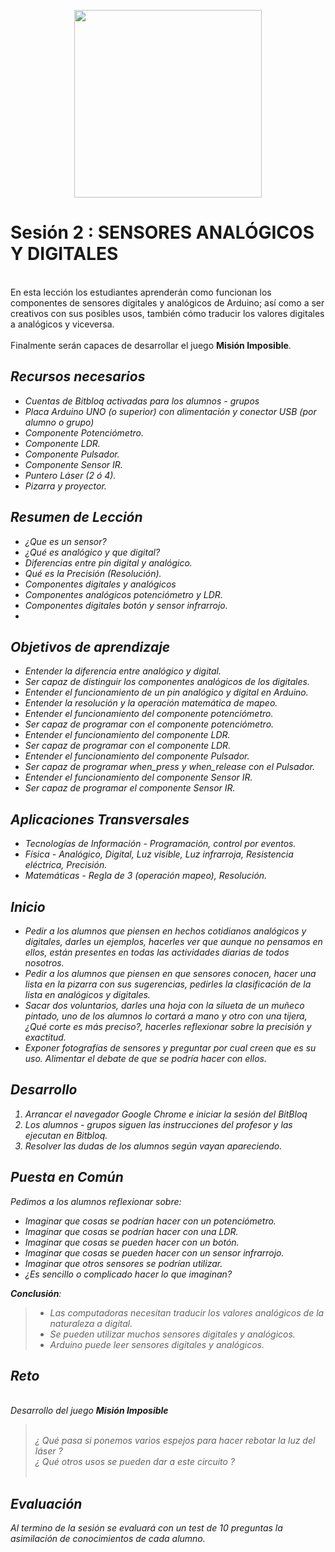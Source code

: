 <p style="text-align:center;">
<img src="https://s-media-cache-ak0.pinimg.com/originals/02/be/06/02be068cf3467a0e5665fc6e8dcd7eb7.jpg" height="300"/></p>

# Sesión 2 : SENSORES ANALÓGICOS Y DIGITALES
<br>En esta lección los estudiantes aprenderán como funcionan los componentes de sensores digitales y analógicos de Arduino; así como a ser creativos con sus posibles usos, también cómo traducir los valores digitales a analógicos y viceversa.</br> 
<br>Finalmente serán capaces de desarrollar el juego **Misión Imposible**.</br>
## <i class="icon ion-wrench"/>   Recursos necesarios
- Cuentas de Bitbloq activadas para los alumnos - grupos
- Placa Arduino UNO (o superior) con alimentación y conector USB (por alumno o grupo)
- Componente Potenciómetro.
- Componente LDR.
- Componente Pulsador.
- Componente Sensor IR.
- Puntero Láser (2 ó 4).
- Pizarra y proyector.

## <i class="icon ion-clipboard"/>  Resumen de Lección
- ¿Que es un sensor?
- ¿Qué es analógico y que digital?
- Diferencias entre pin digital y analógico.
- Qué es la Precisión (Resolución).
- Componentes digitales y analógicos
- Componentes analógicos potenciómetro y LDR.
- Componentes digitales botón y sensor infrarrojo.
-
## <i class="icon ion-android-locate"/>   Objetivos de aprendizaje
- Entender la diferencia entre analógico y digital.
- Ser capaz de distinguir los componentes analógicos de los digitales.
- Entender el funcionamiento de un pin analógico y digital en Arduino.
- Entender la resolución y la operación matemática de mapeo.
- Entender el funcionamiento del componente potenciómetro.
- Ser capaz de programar con el componente potenciómetro.
- Entender el funcionamiento del componente LDR.
- Ser capaz de programar con el componente LDR.
- Entender el funcionamiento del componente Pulsador.
- Ser capaz de programar when_press y when_release con el Pulsador.
- Entender el funcionamiento del componente Sensor IR.
- Ser capaz de programar el componente Sensor IR.


## <i class="icon ion-shuffle"/>    Aplicaciones Transversales
- Tecnologías de Información - Programación, control por eventos.
- Física - Analógico, Digital, Luz visible, Luz infrarroja,  Resistencia eléctrica, Precisión.
- Matemáticas - Regla de 3 (operación mapeo), Resolución.


## <i class="icon ion-power"/>  Inicio
- Pedir a los alumnos que piensen en hechos cotidianos analógicos y digitales, darles un ejemplos, hacerles ver que aunque no pensamos en ellos, están presentes en todas las actividades diarias de todos nosotros.
- Pedir a los alumnos que piensen en que sensores conocen, hacer una lista en la pizarra con sus sugerencias, pedirles la clasificación de la lista en analógicos y digitales.
- Sacar dos voluntarios, darles una hoja con la silueta de un muñeco pintado, uno de los alumnos lo cortará a mano y otro con una tijera, ¿Qué corte es más preciso?, hacerles reflexionar sobre la precisión y exactitud.
- Exponer fotografías de sensores y preguntar por cual creen que es su uso. Alimentar el debate de que se podría hacer con ellos.

## <i class="icon ion-ios-film"/>   Desarrollo
1. Arrancar el navegador Google Chrome e iniciar la sesión del BitBloq
2. Los alumnos - grupos siguen las instrucciones del profesor y las ejecutan en Bitbloq.
3. Resolver las dudas de los alumnos según vayan apareciendo.

## <i class="icon ion-android-hand"/>   Puesta en Común
Pedimos a los alumnos reflexionar sobre:
- Imaginar que cosas se podrían hacer con un potenciómetro.
- Imaginar que cosas se podrían hacer con una LDR.
- Imaginar que cosas se pueden hacer con un botón.
- Imaginar que cosas se pueden hacer con un sensor infrarrojo.
- Imaginar que otros sensores se podrían utilizar.
- ¿Es sencillo o complicado hacer lo que imaginan?

**Conclusión**:
>- Las computadoras necesitan traducir los valores analógicos de la naturaleza a digital.
>- Se pueden utilizar muchos sensores digitales y analógicos.
>- Arduino puede leer sensores digitales y analógicos.

## <i class="icon ion-trophy"/>     Reto
<br>Desarrollo del juego **Misión Imposible**</br>
><br>¿ Qué pasa si ponemos varios espejos para hacer rebotar la luz del láser ?</br>
>¿ Qué otros usos se pueden dar a este circuito ?
><br></br>

## <i class="ion-android-checkbox"/>     Evaluación

Al termino de la sesión se evaluará con un test de 10 preguntas la asimilación de conocimientos de cada alumno.